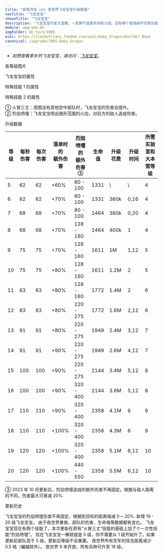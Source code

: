 ```yaml
---
title: "部落冲突 coc 夜世界飞龙宝宝升级数据"
navTitle: "飞龙宝宝"
shownTitle: "飞龙宝宝"
description: "飞龙宝宝可爱又温暖，一发脾气就喜欢喷射火焰。没有哪个爱搞破坏的家伙能有它这么可爱。"
module: upgrade-bh
imgFolder: bh_tech/1005
wiki: https://clashofclans.fandom.com/wiki/Baby_Dragon/Builder_Base
canonical: /upgrade/1005-Baby-Dragon
---
```


- *如想查看家乡的飞龙宝宝，请访问：[飞龙宝宝](/upgrade/000a-Baby-Dragon)。*

<UnitInfo :folder="$frontmatter.imgFolder" imgSrc="Baby_Dragon_info.png" :imgAlt="$frontmatter.navTitle" :description="$frontmatter.description" />

<SmallTitle>各等级图片</SmallTitle>

<Panel>
    <UnitImgGroup :folder="$frontmatter.imgFolder">
        <UnitImg imgTitle="5 - 7 级" imgSrc="Baby_Dragon5.png" />
        <UnitImg imgTitle="8 - 11 级" imgSrc="Baby_Dragon8.png" />
        <UnitImg imgTitle="12 - 15 级" imgSrc="Baby_Dragon12.png" />
        <UnitImg imgTitle="16 - 19 级" imgSrc="Baby_Dragon16.png" />
        <UnitImg imgTitle="20 级" imgSrc="Baby_Dragon20.png" />
    </UnitImgGroup>
</Panel>

<SmallTitle>飞龙宝宝的属性</SmallTitle>

<UnitProperties>
    <UnitProperty pKey="攻击偏好" pValue="无" />
    <UnitProperty pKey="伤害类型" pValue="范围伤害" />
    <UnitProperty pKey="伤害半径" pValue="0.3 格" />
    <UnitProperty pKey="攻击的目标" pValue="地面和空中目标" />
    <UnitProperty pKey="移动速度" pValue="3 格/秒" />
    <UnitProperty pKey="攻击速度" pValue="1 秒/次" />
    <UnitProperty pKey="攻击距离" pValue="2 格" />
    <UnitProperty pKey="每个兵营的部队数量" pValue="1" />
    <UnitProperty pKey="所需训练营等级" pValue="6" />
    <UnitProperty pKey="所需夜世界大本等级" pValue="4" />
</UnitProperties>

<SmallTitle>特殊技能 1 的属性</SmallTitle>

<UnitProperties>
    <UnitProperty pKey="技能名称" pValue="火冒三丈" />
    <UnitProperty pKey="技能类型" pValue="被动技能" />
    <UnitProperty pKey="技能描述" pValue="见说明<sup>①</sup>" />
</UnitProperties>

<SmallTitle>特殊技能 2 的属性</SmallTitle>

<UnitProperties>
    <UnitProperty pKey="技能名称" pValue="烈焰喷嚏" />
    <UnitProperty pKey="技能类型" pValue="一次性技能" />
    <UnitProperty pKey="技能描述" pValue="见说明<sup>②</sup>" />
</UnitProperties>

① 火冒三丈：周围没有其他空中部队时，飞龙宝宝的伤害会提升。<br>
② 烈焰喷嚏：飞龙宝宝喷出锥形范围的火焰，对前方的敌人造成伤害。

<SmallTitle>升级数据</SmallTitle>

<script setup>
const tableExtraInfo = [
    {
        "column": 6,
        "type": "cost",
        "gpClass": "research",
        "icon": "Elixir2"
    },
    {
        "column": 7,
        "type": "time",
        "gpClass": "research"
    }
];
</script>

<UnitTable :tableExtraInfo="tableExtraInfo">

| 等级 | 每秒伤害 | 每次伤害|落单时的<br>额外伤害|烈焰喷嚏的<br>额外伤害<sup>③</sup>|  生命值  | 升级花费 | 升级时间 |所需实验室和<br>大本营等级|
| ---- |   ---   |   ---  |         ---       |               ---              |    ---   |   ---   |    ---   |           ---         |
|   5  |    62   |    62  |        +60%       |             80 - 100           |   1331   |     \   |     \    |            4          |
|   6  |    62   |    62  |        +70%       |             80 - 100           |   1331   |   360k  |  0,16    |            4          |
|   7  |    68   |    68  |        +70%       |             80 - 100           |   1464   |   380k  |  0,20    |            4          |
|   8  |    68   |    68  |        +70%       |            128 - 160           |   1464   |   400k  |  1       |            4          |
|   9  |    75   |    75  |        +70%       |            128 - 160           |   1611   |     1M  |  1,12    |            5          |
|  10  |    75   |    75  |        +80%       |            128 - 160           |   1611   |   1.2M  |  2       |            5          |
|  11  |    83   |    83  |        +80%       |            128 - 160           |   1772   |   1.4M  |  2       |            6          |
|  12  |    83   |    83  |        +80%       |            220 - 275           |   1772   |   1.6M  |  2,12    |            6          |
|  13  |    91   |    91  |        +80%       |            220 - 275           |   1949   |   2.4M  |  3,12    |            7          |
|  14  |    91   |    91  |        +90%       |            220 - 275           |   1949   |   2.6M  |  4,12    |            7          |
|  15  |   100   |   100  |        +90%       |            220 - 275           |   2144   |   3.4M  |  5,12    |            8          |
|  16  |   100   |   100  |        +90%       |            320 - 400           |   2144   |   3.6M  |  5,12    |            8          |
|  17  |   110   |   110  |        +90%       |            320 - 400           |   2358   |   4.1M  |  6       |            9          |
|  18  |   110   |   110  |       +100%       |            320 - 400           |   2358   |   4.3M  |  6       |            9          |
|  19  |   120   |   120  |       +100%       |            320 - 400           |   2358   |   5.1M  |  6,12    |           10          |
|  20  |   120   |   120  |       +100%       |            440 - 550           |   2358   |   5.5M  |  6,12    |           10          |
</UnitTable>

③ 2023 年 10 月更新后，烈焰喷嚏造成的额外伤害不再固定。根据与敌人距离的不同，伤害最大可衰减 20%.

<SmallTitle>更新历史</SmallTitle>

<Timeline>
    <TimelineItem date="2023/10/09">
        <TimelineRow>飞龙宝宝的烈焰喷嚏伤害不再固定，根据到目标的距离缩减 0 ~ 20%.</TimelineRow>
    </TimelineItem>
    <TimelineItem date="2023/05/15">
        <TimelineRow>新增 19 - 20 级飞龙宝宝。</TimelineRow>
        <TimelineRow>由于夜世界重做，部队的伤害、生命值等数据都有变化。</TimelineRow>
        <TimelineRow>飞龙宝宝现在有两个技能了，本次更新在原有“火冒三丈”技能的基础上加了个一次性技能“烈焰喷嚏”。</TimelineRow>
        <TimelineRow>现在飞龙宝宝一解锁就是 5 级，你不需要从 1 级开始升了。如果更新前部队高于 5 级，更新后等级不会重置。</TimelineRow>
    </TimelineItem>
    <TimelineItem date="2022/05/02">
        <TimelineRow>夜世界所有空军的攻击距离减少 0.5 格（蝙蝠除外）。</TimelineRow>
    </TimelineItem>
    <TimelineItem date="2019/06/18">
        <TimelineRow>夜世界 9 本开放，所有兵种可升至 18 级。</TimelineRow>
    </TimelineItem>
    <TimelineItem :historyBottom="true" />
</Timeline>